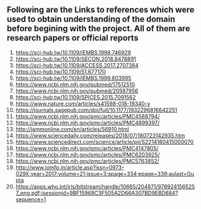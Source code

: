 ## Following  are the Links to references which were used to obtain understanding of the domain before begining with the project. All of them are research papers or official reports 

1. https://sci-hub.tw/10.1109/IEMBS.1998.746929 </n>
2. https://sci-hub.tw/10.1109/SECON.2018.8478891 </n>
3. https://sci-hub.tw/10.1109/ACCESS.2017.2707384 </n>
4. https://sci-hub.tw/10.1109/51.677170 </n>
5. https://sci-hub.tw/10.1109/IEMBS.1999.803995 </n>
6. https://www.ncbi.nlm.nih.gov/pubmed/17512510 </n>
7. https://www.ncbi.nlm.nih.gov/pubmed/20587956 </n>
8. https://sci-hub.tw/10.1109/SPICES.2015.7091562 </n>
9. https://www.nature.com/articles/s41598-018-19340-y </n>
10. https://journals.sagepub.com/doi/full/10.1177/1932296816642251 </n>
11. https://www.ncbi.nlm.nih.gov/pmc/articles/PMC4588794/ </n>
12. https://www.ncbi.nlm.nih.gov/pmc/articles/PMC4899397/ </n>
13. http://jammonline.com/en/articles/56910.html </n>
14. https://www.sciencedaily.com/releases/2018/07/180723142935.htm </n>
15. https://www.sciencedirect.com/science/article/pii/S2214180415000070 </n>
16. https://www.ncbi.nlm.nih.gov/pmc/articles/PMC4147805/ </n>
17. https://www.ncbi.nlm.nih.gov/pmc/articles/PMC6203925/ </n>
18. https://www.ncbi.nlm.nih.gov/pmc/articles/PMC5763852/ </n>
19. http://www.jomfp.in/article.asp?issn=0973-029X;year=2017;volume=21;issue=3;spage=334;epage=339;aulast=Gupta </n>
20. https://apps.who.int/iris/bitstream/handle/10665/204871/9789241565257_eng.pdf;jsessionid=9BF15968C3F505A2D66A307BD9EBD684?sequence=1



